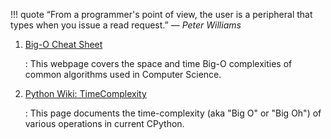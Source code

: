 !!! quote
    &ldquo;From a programmer's point of view, the user is a peripheral that
    types when you issue a read request.&rdquo;
    &mdash; *Peter Williams*

1.  [Big-O Cheat Sheet](https://www.bigocheatsheet.com/)

    : This webpage covers the space and time Big-O complexities of common algorithms used in Computer Science.

1.  [Python Wiki: TimeComplexity](https://wiki.python.org/moin/TimeComplexity/)

    : This page documents the time-complexity (aka "Big O" or "Big Oh") of various operations in current CPython.

